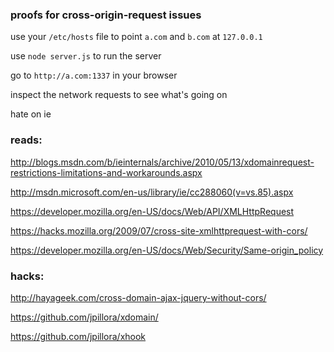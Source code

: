 ### proofs for cross-origin-request issues

use your `/etc/hosts` file to point `a.com` and `b.com` at `127.0.0.1`

use `node server.js` to run the server

go to `http://a.com:1337` in your browser

inspect the network requests to see what's going on

hate on ie

### reads:

http://blogs.msdn.com/b/ieinternals/archive/2010/05/13/xdomainrequest-restrictions-limitations-and-workarounds.aspx

http://msdn.microsoft.com/en-us/library/ie/cc288060(v=vs.85).aspx

https://developer.mozilla.org/en-US/docs/Web/API/XMLHttpRequest

https://hacks.mozilla.org/2009/07/cross-site-xmlhttprequest-with-cors/

https://developer.mozilla.org/en-US/docs/Web/Security/Same-origin_policy

### hacks:


http://hayageek.com/cross-domain-ajax-jquery-without-cors/

https://github.com/jpillora/xdomain/

https://github.com/jpillora/xhook